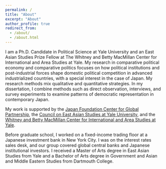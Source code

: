 ```yaml
---
permalink: /
title: "About"
excerpt: "About"
author_profile: true
redirect_from:
  - /about/
  - /about.html
---
```


I am a Ph.D. Candidate in Political Science at Yale University and an East Asian Studies Prize Fellow at The Whitney and Betty MacMillan Center for International and Area Studies at Yale. My research in comparative political economy and comparative politics focuses on how political institutions and post-industrial forces shape domestic political competition in advanced industrialized countries, with a special interest in the case of Japan. My research methods mix qualitative and quantitative strategies. In my dissertation, I combine methods such as direct observation, interviews, and survey experiments to examine patterns of democratic representation in contemporary Japan. 

My work is supported by the [Japan Foundation Center for Global Partnership](https://www.cgp.org/), the [Council on East Asian Studies at Yale University](https://ceas.yale.edu/), and the [Whitney and Betty MacMillan Center for International and Area Studies at Yale](https://macmillan.yale.edu/).

Before graduate school, I worked on a fixed-income trading floor at a Japanese investment bank in New York City. I was on the interest rates sales desk, and our group covered global central banks and Japanese institutional investors. I received a Master of Arts degree in East Asian Studies from Yale and a Bachelor of Arts degree in Government and Asian and Middle Eastern Studies from Dartmouth College.